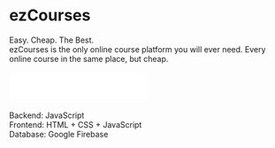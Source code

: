 # ezCourses
Easy. Cheap. The Best.
\
ezCourses is the only online course platform you will ever need. Every online course in the same place, but cheap.
\
\
<img src="https://github.com/agrozdic/ezCourses/blob/main/images/logoW.png" alt="drawing" width="250"/>
\
\
Backend: JavaScript\
Frontend: HTML + CSS + JavaScript\
Database: Google Firebase
